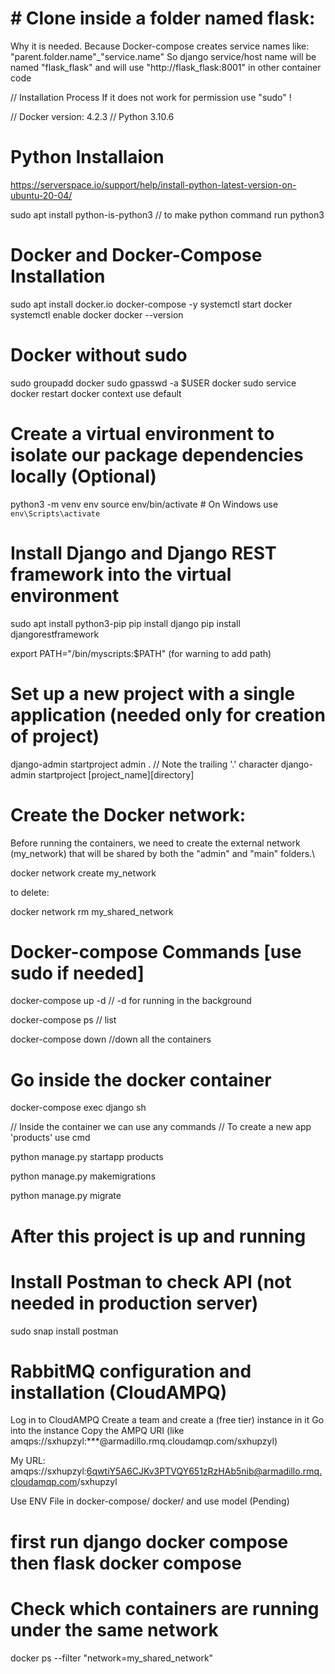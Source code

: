 # # Clone inside a folder named flask:
Why it is needed. Because Docker-compose creates service names like: "parent.folder.name"_"service.name" 
So django service/host name will be named "flask_flask"
and will use "http://flask_flask:8001" in other container code


// Installation Process
If it does not work for permission use "sudo" !

// Docker version: 4.2.3
// Python 3.10.6

# Python Installaion

https://serverspace.io/support/help/install-python-latest-version-on-ubuntu-20-04/

sudo apt install python-is-python3 // to make python command run python3

# Docker and Docker-Compose Installation

sudo apt install docker.io docker-compose -y
systemctl start docker
systemctl enable docker
docker --version

# Docker without sudo

sudo groupadd docker
sudo gpasswd -a $USER docker
sudo service docker restart
docker context use default

# Create a virtual environment to isolate our package dependencies locally (Optional)

python3 -m venv env
source env/bin/activate # On Windows use `env\Scripts\activate`

# Install Django and Django REST framework into the virtual environment

sudo apt install python3-pip
pip install django
pip install djangorestframework

export PATH="/bin/myscripts:$PATH" (for warning to add path)

# Set up a new project with a single application (needed only for creation of project)

django-admin startproject admin . // Note the trailing '.' character django-admin startproject [project_name][directory]

# Create the Docker network:
Before running the containers, we need to create the external network (my_network) that will be shared by both the "admin" and "main" folders.\

docker network create my_network

to delete:

docker network rm my_shared_network

# Docker-compose Commands [use sudo if needed]

docker-compose up -d  // -d for running in the background 

docker-compose ps // list

docker-compose down //down all the containers

# Go inside the docker container

docker-compose exec django sh

// Inside the container we can use any commands
// To create a new app 'products' use cmd

python manage.py startapp products

python manage.py makemigrations

python manage.py migrate

# After this project is up and running

# Install Postman to check API (not needed in production server)

sudo snap install postman

# RabbitMQ configuration and installation (CloudAMPQ)

Log in to CloudAMPQ
Create a team and create a (free tier) instance in it
Go into the instance
Copy the AMPQ URI (like amqps://sxhupzyl:***@armadillo.rmq.cloudamqp.com/sxhupzyl) 

My URL:
amqps://sxhupzyl:6qwtiY5A6CJKv3PTVQY651zRzHAb5nib@armadillo.rmq.cloudamqp.com/sxhupzyl

Use ENV File in docker-compose/ docker/ and use model  (Pending)

# first run django docker compose then flask docker compose

# Check which containers are running under the same network 
docker ps --filter "network=my_shared_network"